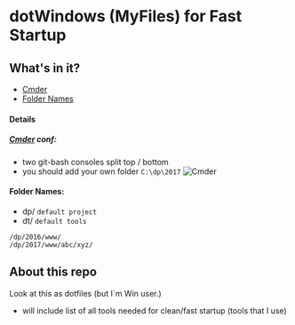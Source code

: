 dotWindows (MyFiles) for Fast Startup
===================



## What's in it?

- [Cmder](#cmder-conf)
- [Folder Names](#folder-names)


#### Details



##### [Cmder](http://cmder.net/) conf:

* two git-bash consoles split top / bottom
* you should add your own folder ``` C:\dp\2017 ```
![Cmder](https://raw.githubusercontent.com/apsolut/dotwindows/master/assets/images/cmder-look-and-feel-2-split-small.png)

#### Folder Names:
 - dp/ `default project`
 - dt/ `default tools`
``` 
/dp/2016/www/
/dp/2017/www/abc/xyz/
```


About this repo
----------------


Look at this as dotfiles (but I`m Win user.)
 - will include list of all tools needed for clean/fast startup (tools that I use)


